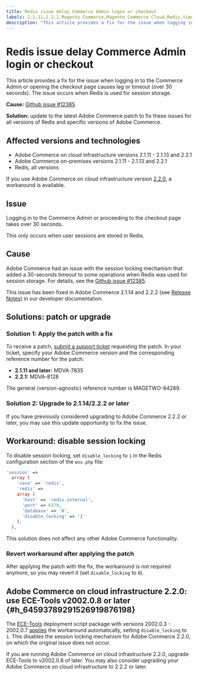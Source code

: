 ```yaml
---
title: Redis issue delay Commerce Admin login or checkout
labels: 2.1.11,2.2.1,Magento Commerce,Magento Commerce Cloud,Redis,timeout,troubleshooting,Adobe Commerce,cloud infrastructure,on-premises
description: "This article provides a fix for the issue when logging in to the Commerce Admin or opening the checkout page causes lag or timeout (over 30 seconds). The issue occurs when Redis is used for session storage."
---
```


# Redis issue delay Commerce Admin login or checkout

This article provides a fix for the issue when logging in to the Commerce Admin or opening the checkout page causes lag or timeout (over 30 seconds). The issue occurs when Redis is used for session storage.

 **Cause:**   [Github issue \#12385](https://github.com/magento/magento2/issues/12385).

 **Solution:** update to the latest Adobe Commerce patch to fix these issues for all versions of Redis and specific versions of Adobe Commerce.

## Affected versions and technologies

* Adobe Commerce on cloud infrastructure versions 2.1.11 - 2.1.13 and 2.2.1
* Adobe Commerce on-premises versions 2.1.11 - 2.1.13 and 2.2.1
* Redis, all versions

If you use Adobe Commerce on cloud infrastructure version [2.2.0](#h_64593789291526919876198), a workaround is available.

## Issue

Logging in to the Commerce Admin or proceeding to the checkout page takes over 30 seconds.

This only occurs when user sessions are stored in Redis.

## Cause

Adobe Commerce had an issue with the session locking mechanism that added a 30-seconds timeout to some operations when Redis was used for session storage. For details, see the [Github issue \#12385](https://github.com/magento/magento2/issues/12385).

This issue has been fixed in Adobe Commerce 2.1.14 and 2.2.2 (see [Release Notes](http://devdocs.magento.com/guides/v2.2/release-notes/ReleaseNotes2.2.2CE.html#session-framework)) in our developer documentation.

## Solutions: patch or upgrade

### Solution 1: Apply the patch with a fix

To receive a patch, [submit a support ticket](https://support.magento.com/hc/en-us/articles/360000913794#submit-ticket) requesting the patch. In your ticket, specify your Adobe Commerce version and the corresponding reference number for the patch:

* **2.1.11 and later:** MDVA-7835
* **2.2.1:** MDVA-8128

The general (version-agnostic) reference number is MAGETWO-84289.

### Solution 2: Upgrade to 2.1.14/2.2.2 or later

If you have previously considered upgrading to Adobe Commerce 2.2.2 or later, you may use this update opportunity to fix the issue.

## Workaround: disable session locking

To disable session locking, set `disable_locking` to `1` in the Redis configuration section of the `env.php` file:

```php
'session' =>
  array (
    'save' => 'redis',
    'redis' =>
    array (
      'host' => 'redis.internal',
      'port' => 6379,
      'database' => '0',
      'disable_locking' => '1'
    ),
  ),
```

This solution does not affect any other Adobe Commerce functionality.

### Revert workaround after applying the patch

After applying the patch with the fix, the workaround is not required anymore, so you may revert it (set `disable_locking` to `0`).

## Adobe Commerce on cloud infrastructure 2.2.0: use ECE-Tools v2002.0.8 or later {#h_64593789291526919876198}

The [ECE-Tools](http://devdocs.magento.com/guides/v2.2/cloud/composer-packages/ece-tools.html) deployment script package with versions 2002.0.3 - 2002.0.7 [applies](http://devdocs.magento.com/guides/v2.2/cloud/composer-packages/ece-tools.html#v200203) the workaround automatically, setting `disable_locking` to `1`. This disables the session locking mechanism for Adobe Commerce 2.2.0, on which the original issue does not occur.

If you are running Adobe Commerce on cloud infrastructure 2.2.0, upgrade ECE-Tools to v2002.0.8 of later. You may also consider upgrading your Adobe Commerce on cloud infrastructure to 2.2.2 or later. 
